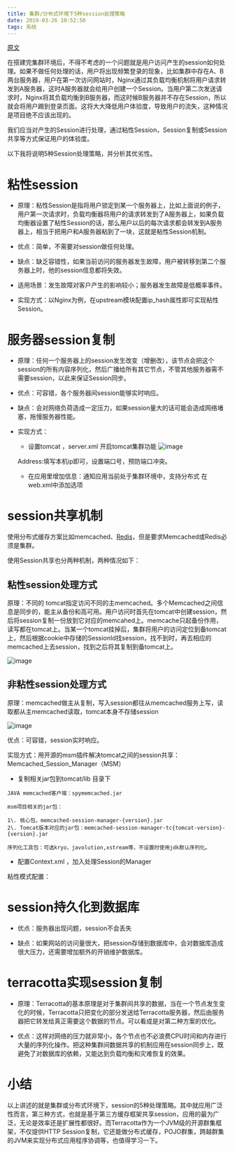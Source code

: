 ```yaml
---
title: 集群/分布式环境下5种session处理策略
date: 2019-03-26 10:52:50
tags: 系统
---
```

 [原文](https://www.cnblogs.com/jhli/p/6557929.html)

<!--more-->

在搭建完集群环境后，不得不考虑的一个问题就是用户访问产生的session如何处理。如果不做任何处理的话，用户将出现频繁登录的现象，比如集群中存在A、B两台服务器，用户在第一次访问网站时，Nginx通过其负载均衡机制将用户请求转发到A服务器，这时A服务器就会给用户创建一个Session。当用户第二次发送请求时，Nginx将其负载均衡到B服务器，而这时候B服务器并不存在Session，所以就会将用户踢到登录页面。这将大大降低用户体验度，导致用户的流失，这种情况是项目绝不应该出现的。

我们应当对产生的Session进行处理，通过粘性Session，Session复制或Session共享等方式保证用户的体验度。

以下我将说明5种Session处理策略，并分析其优劣性。

# 粘性session

- 原理：粘性Session是指将用户锁定到某一个服务器上，比如上面说的例子，用户第一次请求时，负载均衡器将用户的请求转发到了A服务器上，如果负载均衡器设置了粘性Session的话，那么用户以后的每次请求都会转发到A服务器上，相当于把用户和A服务器粘到了一块，这就是粘性Session机制。

- 优点：简单，不需要对session做任何处理。

- 缺点：缺乏容错性，如果当前访问的服务器发生故障，用户被转移到第二个服务器上时，他的session信息都将失效。

- 适用场景：发生故障对客户产生的影响较小；服务器发生故障是低概率事件。

- 实现方式：以Nginx为例，在upstream模块配置ip_hash属性即可实现粘性Session。

# 服务器session复制

- 原理：任何一个服务器上的session发生改变（增删改），该节点会把这个 session的所有内容序列化，然后广播给所有其它节点，不管其他服务器需不需要session，以此来保证Session同步。

- 优点：可容错，各个服务器间session能够实时响应。

- 缺点：会对网络负荷造成一定压力，如果session量大的话可能会造成网络堵塞，拖慢服务器性能。

- 实现方式：

  -  设置tomcat ，server.xml 开启tomcat集群功能
  ![image](http://490.github.io/images/20190326_105422.png)
  
   Address:填写本机ip即可，设置端口号，预防端口冲突。
  -  在应用里增加信息：通知应用当前处于集群环境中，支持分布式 
在web.xml中添加选项


# session共享机制

使用分布式缓存方案比如memcached、[Redis](http://lib.csdn.net/base/redis "Redis知识库")，但是要求Memcached或Redis必须是集群。

使用Session共享也分两种机制，两种情况如下：

## 粘性session处理方式

原理：不同的 tomcat指定访问不同的主memcached。多个Memcached之间信息是同步的，能主从备份和高可用。用户访问时首先在tomcat中创建session，然后将session复制一份放到它对应的memcahed上。memcache只起备份作用，读写都在tomcat上。当某一个tomcat挂掉后，集群将用户的访问定位到备tomcat上，然后根据cookie中存储的SessionId找session，找不到时，再去相应的memcached上去session，找到之后将其复制到备tomcat上。

![image](http://490.github.io/images/20190326_105523.png)


## 非粘性session处理方式

原理：memcached做主从复制，写入session都往从memcached服务上写，读取都从主memcached读取，tomcat本身不存储session

![image](http://490.github.io/images/20190326_105539.png)

优点：可容错，session实时响应。

实现方式：用开源的msm插件解决tomcat之间的session共享：Memcached_Session_Manager（MSM）

- 复制相关jar包到tomcat/lib 目录下

```
JAVA memcached客户端：spymemcached.jar

msm项目相关的jar包：

1\. 核心包，memcached-session-manager-{version}.jar
2\. Tomcat版本对应的jar包：memcached-session-manager-tc{tomcat-version}-{version}.jar

序列化工具包：可选kryo，javolution,xstream等，不设置时使用jdk默认序列化。
```

- 配置Context.xml ，加入处理Session的Manager

粘性模式配置：

# session持久化到数据库

- 优点：服务器出现问题，session不会丢失

- 缺点：如果网站的访问量很大，把session存储到数据库中，会对数据库造成很大压力，还需要增加额外的开销维护数据库。

# terracotta实现session复制

- 原理：Terracotta的基本原理是对于集群间共享的数据，当在一个节点发生变化的时候，Terracotta只把变化的部分发送给Terracotta服务器，然后由服务器把它转发给真正需要这个数据的节点。可以看成是对第二种方案的优化。

- 优点：这样对网络的压力就非常小，各个节点也不必浪费CPU时间和内存进行大量的序列化操作。把这种集群间数据共享的机制应用在session同步上，既避免了对数据库的依赖，又能达到负载均衡和灾难恢复的效果。

# 小结

以上讲述的就是集群或分布式环境下，session的5种处理策略。其中就应用广泛性而言，第三种方式，也就是基于第三方缓存框架共享session，应用的最为广泛，无论是效率还是扩展性都很好。而Terracotta作为一个JVM级的开源群集框架，不仅提供HTTP Session复制，它还能做分布式缓存，POJO群集，跨越群集的JVM来实现分布式应用程序协调等，也值得学习一下。
